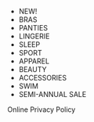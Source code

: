 *   NEW!
*   BRAS
*   PANTIES
*   LINGERIE
*   SLEEP
*   SPORT
*   APPAREL
*   BEAUTY
*   ACCESSORIES
*   SWIM
*   SEMI-ANNUAL SALE

Online Privacy Policy